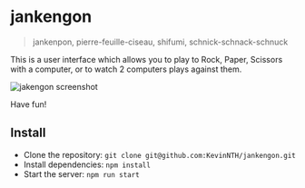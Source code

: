 # jankengon
> jankenpon, pierre-feuille-ciseau, shifumi, schnick-schnack-schnuck

This is a user interface which allows you to play to Rock, Paper, Scissors with a computer, or to watch 2 computers plays against them.

![jakengon screenshot](https://raw.githubusercontent.com/KevinNTH/jankengon/master/jankengon.png)

Have fun!

## Install
* Clone the repository: `git clone git@github.com:KevinNTH/jankengon.git`
* Install dependencies: `npm install`
* Start the server: `npm run start`
